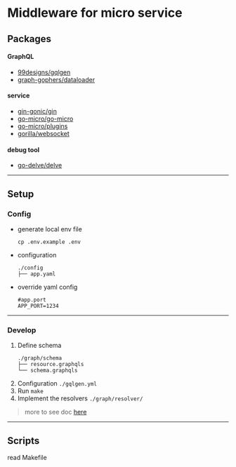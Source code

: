 # Middleware for micro service

## Packages
#### GraphQL
- [99designs/gqlgen](github.com/99designs/gqlgen)
- [graph-gophers/dataloader](github.com/graph-gophers/dataloader)
#### service
- [gin-gonic/gin](https://github.com/gin-gonic/gin)
- [go-micro/go-micro](https://github.com/go-micro/go-micro)
- [go-micro/plugins](https://github.com/go-micro/plugins)
- [gorilla/websocket](github.com/gorilla/websocket)
#### debug tool
- [go-delve/delve](https://github.com/go-delve/delve)

---
## Setup
### Config

- generate local env file
    ```=bash
    cp .env.example .env
    ```

- configuration
    ```
    ./config
    ├── app.yaml
    ```

- override yaml config
    ```
    #app.port
    APP_PORT=1234
    ```
---
### Develop
1. Define schema
    ```
    ./graph/schema
    ├── resource.graphqls
    └── schema.graphqls
    ```
2. Configuration `./gqlgen.yml`
3. Run `make`
4. Implement the resolvers `./graph/resolver/`
> more to see doc [here](https://gqlgen.com/)

---
## Scripts
read Makefile
